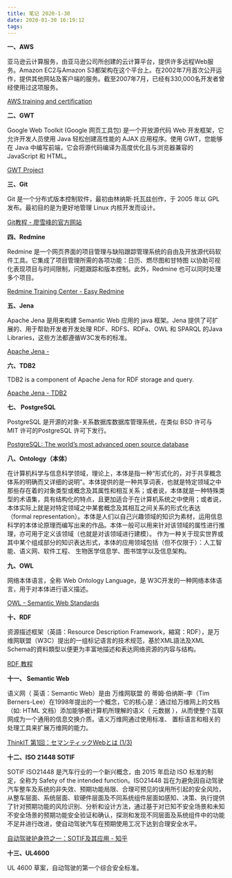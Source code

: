 ```yaml
---
title: 笔记 2020-1-30
date: 2020-01-30 16:19:12
tags:
---
```

**一、AWS**

亚马逊云计算服务，由亚马逊公司所创建的云计算平台，提供许多远程Web服务。Amazon EC2与Amazon S3都架构在这个平台上。在2002年7月首次公开运作，提供其他网站及客户端的服务。截至2007年7月，已经有330,000名开发者曾经使用过这项服务。

[AWS training and certification](https://www.aws.training/)

**二、GWT**

Google Web Toolkit (Google 网页工具包) 是一个开放源代码 Web 开发框架，它允许开发人员使用 Java 轻松创建高性能的 AJAX 应用程序。使用 GWT，您能够在 Java 中编写前端，它会将源代码编译为高度优化且与浏览器兼容的 JavaScript 和 HTML。

[GWT Project](http://www.gwtproject.org/)

**三、Git**

Git 是一个分布式版本控制软件，最初由林纳斯·托瓦兹创作，于 2005 年以 GPL 发布。最初目的是为更好地管理 Linux 内核开发而设计。

[Git教程 - 廖雪峰的官方网站](https://www.liaoxuefeng.com/wiki/896043488029600)

**四、Redmine**

Redmine 是一个网页界面的项目管理与缺陷跟踪管理系统的自由及开放源代码软件工具。它集成了项目管理所需的各项功能：日历、燃尽图和甘特图 以协助可视化表现项目与时间限制，问题跟踪和版本控制。此外，Redmine 也可以同时处理多个项目。

[Redmine Training Center  - Easy Redmine](https://www.easyredmine.com/training-center)

**五、Jena**

Apache Jena 是用来构建 Semantic Web 应用的 java 框架。Jena 提供了可扩
展的、用于帮助开发者开发处理 RDF、RDFS、RDFa、OWL 和 SPARQL 的Java Libraries，这些方法都遵循W3C发布的标准。

[Apache Jena -](https://jena.apache.org/)

**六、TDB2**

TDB2 is a component of  Apache Jena  for RDF storage and query. 

[Apache Jena - TDB2](https://jena.apache.org/documentation/tdb2/index.html)

**七、 PostgreSQL**

PostgreSQL 是开源的对象-关系数据库数据库管理系统，在类似 BSD 许可与 MIT 许可的PostgreSQL 许可下发行。

[PostgreSQL: The world’s most advanced open source database](https://www.postgresql.org/)

**八、Ontology（本体）**

在计算机科学与信息科学领域，理论上，本体是指一种“形式化的，对于共享概念体系的明确而又详细的说明”。本体提供的是一种共享词表，也就是特定领域之中那些存在着的对象类型或概念及其属性和相互关系；或者说，本体就是一种特殊类型的术语集，具有结构化的特点，且更加适合于在计算机系统之中使用；或者说，本体实际上就是对特定领域之中某套概念及其相互之间关系的形式化表达（formal representation）。本体是人们以自己兴趣领域的知识为素材，运用信息科学的本体论原理而编写出来的作品。本体一般可以用来针对该领域的属性进行推理，亦可用于定义该领域（也就是对该领域进行建模）。
作为一种关于现实世界或其中某个组成部分的知识表达形式，本体的应用领域包括（但不仅限于）：人工智能、语义网、软件工程、 生物医学信息学、图书馆学以及信息架构。

**九、OWL**

网络本体语言，全称 Web Ontology Language，是 W3C开发的一种网络本体语言，用于对本体进行语义描述。

[OWL - Semantic Web Standards](https://www.w3.org/OWL/)

**十、RDF**

资源描述框架（英語：Resource Description Framework，縮寫：RDF），是万维网联盟（W3C）提出的一组标记语言的技术规范，基於XML語法及XML Schema的資料類型以便更为丰富地描述和表达网络资源的内容与结构。

[RDF 教程](https://www.w3school.com.cn/rdf/index.asp)

**十一、 Semantic Web**

语义网（ 英语：Semantic Web）是由 万维网联盟 的 蒂姆·伯纳斯-李（Tim Berners-Lee）在1998年提出的一个概念，它的核心是：通过给万维网上的文档（如:  HTML 文档）添加能够被计算机所理解的语义（ 元数据 ），从而使整个互联网成为一个通用的信息交换介质。语义万维网通过使用标准、 置标语言和相关的处理工具来扩展万维网的能力。

[ThinkIT 第1回：セマンティックWebとは (1/3)](https://thinkit.co.jp/free/article/0607/12/1/)

**十二、ISO 21448 SOTIF**

SOTIF ISO21448 是汽车行业的一个新兴概念，由 2015 年启动 ISO 标准的制定，全称为 Safety of the intended function。ISO21448 旨在为避免因自动驾驶汽车整车及系统的非失效、预期功能局限、合理可预见的误用所引起的安全风险，从整车层面、系统层面、软硬件层面及不同系统组件层面如感知、决策、执行提供了针对预期功能的风险识别、分析和设计方法，通过基于对已知不安全场景和未知不安全场景的预期功能安全验证和确认，探测和发现不同层面及系统组件中的功能不足并进行改进，使自动驾驶汽车在预期使用工况下达到合理安全水平。

[自动驾驶护身符之一：SOTIF及其应用 - 知乎](https://zhuanlan.zhihu.com/p/50548598)

**十三、UL4600**

UL 4600 草案，自动驾驶的第一个综合安全标准。